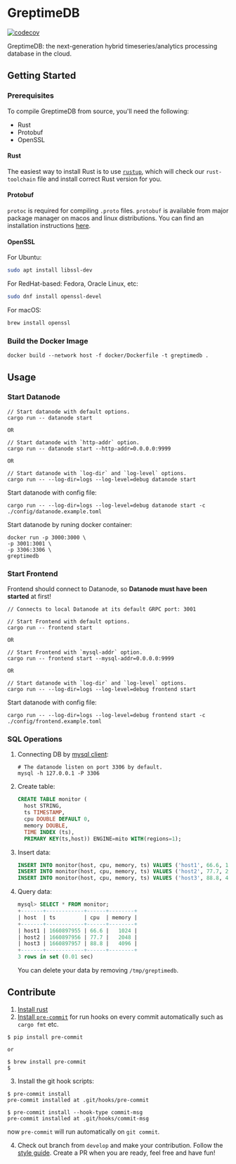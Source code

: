 # GreptimeDB

[![codecov](https://codecov.io/gh/GrepTimeTeam/greptimedb/branch/develop/graph/badge.svg?token=FITFDI3J3C)](https://codecov.io/gh/GrepTimeTeam/greptimedb)

GreptimeDB: the next-generation hybrid timeseries/analytics processing database in the cloud.

## Getting Started

### Prerequisites

To compile GreptimeDB from source, you'll need the following:
- Rust
- Protobuf
- OpenSSL

#### Rust

The easiest way to install Rust is to use [`rustup`](https://rustup.rs/), which will check our `rust-toolchain` file and install correct Rust version for you.

#### Protobuf

`protoc` is required for compiling `.proto` files. `protobuf` is available from
major package manager on macos and linux distributions. You can find an
installation instructions [here](https://grpc.io/docs/protoc-installation/).

#### OpenSSL

For Ubuntu:
```bash
sudo apt install libssl-dev
```

For RedHat-based: Fedora, Oracle Linux, etc:
```bash
sudo dnf install openssl-devel
```

For macOS:
```bash
brew install openssl
```

### Build the Docker Image

```
docker build --network host -f docker/Dockerfile -t greptimedb .
```

## Usage

### Start Datanode

```
// Start datanode with default options.
cargo run -- datanode start

OR

// Start datanode with `http-addr` option.
cargo run -- datanode start --http-addr=0.0.0.0:9999

OR

// Start datanode with `log-dir` and `log-level` options.
cargo run -- --log-dir=logs --log-level=debug datanode start
```

Start datanode with config file:

```
cargo run -- --log-dir=logs --log-level=debug datanode start -c ./config/datanode.example.toml
```

Start datanode by runing docker container:

```
docker run -p 3000:3000 \
-p 3001:3001 \
-p 3306:3306 \
greptimedb
```

### Start Frontend

Frontend should connect to Datanode, so **Datanode must have been started** at first!

```
// Connects to local Datanode at its default GRPC port: 3001

// Start Frontend with default options.
cargo run -- frontend start

OR

// Start Frontend with `mysql-addr` option.
cargo run -- frontend start --mysql-addr=0.0.0.0:9999

OR

// Start datanode with `log-dir` and `log-level` options.
cargo run -- --log-dir=logs --log-level=debug frontend start
```

Start datanode with config file:

```
cargo run -- --log-dir=logs --log-level=debug frontend start -c ./config/frontend.example.toml
```

### SQL Operations

1. Connecting DB by [mysql client](https://dev.mysql.com/downloads/mysql/):

   ```
   # The datanode listen on port 3306 by default.
   mysql -h 127.0.0.1 -P 3306
   ```

2. Create table:

   ```SQL
   CREATE TABLE monitor (
     host STRING,
     ts TIMESTAMP,
     cpu DOUBLE DEFAULT 0,
     memory DOUBLE,
     TIME INDEX (ts),
     PRIMARY KEY(ts,host)) ENGINE=mito WITH(regions=1);
   ```

3. Insert data:

   ```SQL
   INSERT INTO monitor(host, cpu, memory, ts) VALUES ('host1', 66.6, 1024, 1660897955);
   INSERT INTO monitor(host, cpu, memory, ts) VALUES ('host2', 77.7, 2048, 1660897956);
   INSERT INTO monitor(host, cpu, memory, ts) VALUES ('host3', 88.8, 4096, 1660897957);
   ```

4. Query data:

   ```SQL
   mysql> SELECT * FROM monitor;
   +-------+------------+------+--------+
   | host  | ts         | cpu  | memory |
   +-------+------------+------+--------+
   | host1 | 1660897955 | 66.6 |   1024 |
   | host2 | 1660897956 | 77.7 |   2048 |
   | host3 | 1660897957 | 88.8 |   4096 |
   +-------+------------+------+--------+
   3 rows in set (0.01 sec)
   ```
   You can delete your data by removing `/tmp/greptimedb`.

## Contribute

1. [Install rust](https://www.rust-lang.org/tools/install)
2. [Install `pre-commit`](https://pre-commit.com/#plugins) for run hooks on every commit automatically such as `cargo fmt` etc.

```
$ pip install pre-commit

or

$ brew install pre-commit
$
```

3. Install the git hook scripts:

```
$ pre-commit install
pre-commit installed at .git/hooks/pre-commit

$ pre-commit install --hook-type commit-msg
pre-commit installed at .git/hooks/commit-msg
```

now `pre-commit` will run automatically on `git commit`.

4. Check out branch from `develop` and make your contribution. Follow the [style guide](https://github.com/GreptimeTeam/docs/blob/main/style-guide/zh.md). Create a PR when you are ready, feel free and have fun!
